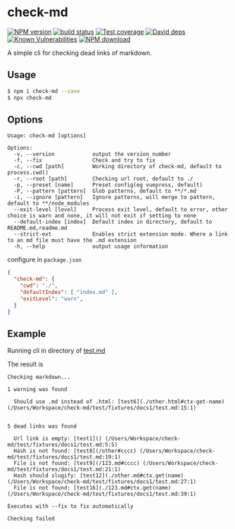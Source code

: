 # check-md

[![NPM version][npm-image]][npm-url]
[![build status][travis-image]][travis-url]
[![Test coverage][codecov-image]][codecov-url]
[![David deps][david-image]][david-url]
[![Known Vulnerabilities][snyk-image]][snyk-url]
[![NPM download][download-image]][download-url]

[npm-image]: https://img.shields.io/npm/v/check-md.svg?style=flat-square
[npm-url]: https://npmjs.org/package/check-md
[travis-image]: https://img.shields.io/travis/whxaxes/check-md.svg?style=flat-square
[travis-url]: https://travis-ci.org/whxaxes/check-md
[codecov-image]: https://codecov.io/gh/whxaxes/check-md/branch/master/graph/badge.svg
[codecov-url]: https://codecov.io/gh/whxaxes/check-md
[david-image]: https://img.shields.io/david/whxaxes/check-md.svg?style=flat-square
[david-url]: https://david-dm.org/whxaxes/check-md
[snyk-image]: https://snyk.io/test/npm/check-md/badge.svg?style=flat-square
[snyk-url]: https://snyk.io/test/npm/check-md
[download-image]: https://img.shields.io/npm/dm/check-md.svg?style=flat-square
[download-url]: https://npmjs.org/package/check-md

A simple cli for checking dead links of markdown.

## Usage

```bash
$ npm i check-md --save
$ npx check-md
```

## Options

```
Usage: check-md [options]

Options:
  -v, --version            output the version number
  -f, --fix                Check and try to fix
  -c, --cwd [path]         Working directory of check-md, default to process.cwd()
  -r, --root [path]        Checking url root, default to ./
  -p, --preset [name]      Preset config(eg vuepress, default)
  -P, --pattern [pattern]  Glob patterns, default to **/*.md
  -i, --ignore [pattern]   Ignore patterns, will merge to pattern, default to **/node_modules
  --exit-level [level]     Process exit level, default to error, other choice is warn and none, it will not exit if setting to none
  --default-index [index]  Default index in directory, default to README.md,readme.md
  --strict-ext             Enables strict extension mode. Where a link to an md file must have the .md extension
  -h, --help               output usage information
```

configure in `package.json`

```json
{
  "check-md": {
    "cwd": "./",
    "defaultIndex": [ "index.md" ],
    "exitLevel": "warn",
  }
}
```

##  Example

Running cli in directory of [test.md](https://github.com/whxaxes/check-md/blob/master/test/fixtures/docs1/test.md)

The result is

```
Checking markdown...

1 warning was found

  Should use .md instead of .html: [test6](./other.html#ctx-get-name) (/Users/Workspace/check-md/test/fixtures/docs1/test.md:15:1)


5 dead links was found

  Url link is empty: [test1]() (/Users/Workspace/check-md/test/fixtures/docs1/test.md:5:5)
  Hash is not found: [test8](/other#cccc) (/Users/Workspace/check-md/test/fixtures/docs1/test.md:19:1)
  File is not found: [test9](/123.md#cccc) (/Users/Workspace/check-md/test/fixtures/docs1/test.md:21:1)
  Hash should slugify: [test12](./other.md#ctx.get(name) (/Users/Workspace/check-md/test/fixtures/docs1/test.md:27:1)
  File is not found: [test16](./123.md#ctx.get(name) (/Users/Workspace/check-md/test/fixtures/docs1/test.md:39:1)

Executes with --fix to fix automatically

Checking failed
```